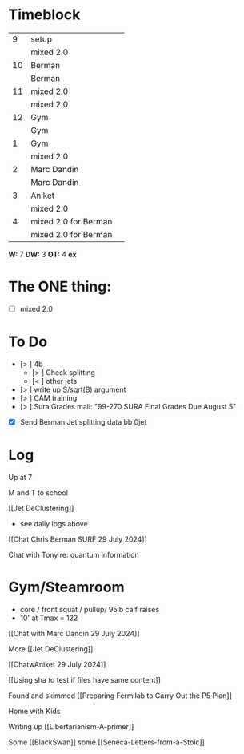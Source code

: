 # Timeblock

|     |                      |     |
| --- | -------------------- | --- |
| 9   | setup                |     |
|     | mixed 2.0            |     |
| 10  | Berman               |     |
|     | Berman               |     |
| 11  | mixed 2.0            |     |
|     | mixed 2.0            |     |
| 12  | Gym                  |     |
|     | Gym                  |     |
| 1   | Gym                  |     |
|     | mixed 2.0            |     |
| 2   | Marc Dandin          |     |
|     | Marc Dandin          |     |
| 3   | Aniket               |     |
|     | mixed 2.0            |     |
| 4   | mixed 2.0 for Berman |     |
|     | mixed 2.0 for Berman |     |

**W:** 7 
**DW:** 3 
**OT:** 4
**ex**

# The ONE thing: 
- [ ] mixed 2.0


# To Do
- [> ]  4b
	 - [> ] Check splitting
	 - [< ] other jets
- [> ] write up S/sqrt(B) argument
- [> ] CAM training
- [> ] Sura Grades mail: "99-270 SURA Final Grades Due August 5"
- [x] Send Berman Jet splitting data bb 0jet


# Log

Up at 7 

M and T to school

[[Jet DeClustering]]
- see daily logs above

[[Chat Chris Berman SURF 29 July 2024]]

Chat with Tony re: quantum information 

# Gym/Steamroom
- core / front squat / pullup/ 95lb calf raises
- 10' at Tmax = 122

[[Chat with Marc Dandin 29 July 2024]]

More [[Jet DeClustering]]


[[ChatwAniket 29 July 2024]]

[[Using sha to test if files have same content]]

Found and skimmed [[Preparing Fermilab to Carry Out the P5 Plan]]


Home with Kids

Writing up [[Libertarianism-A-primer]]

Some [[BlackSwan]] some [[Seneca-Letters-from-a-Stoic]]





